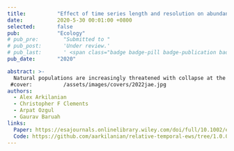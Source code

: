 ```yaml
---
title:          "Effect of time series length and resolution on abundance- and trait-based early warning signals of population declines"
date:           2020-5-30 00:01:00 +0800
selected:       false
pub:            "Ecology"
# pub_pre:        "Submitted to "
# pub_post:       'Under review.'
# pub_last:       ' <span class="badge badge-pill badge-publication badge-success">Spotlight</span>'
pub_date:       "2020"

abstract: >-
  Natural populations are increasingly threatened with collapse at the hands of anthropogenic effects. Predicting population collapse with the help of generic early warning signals (EWS) may provide a prospective tool for identifying species or populations at highest risk. However, pattern-to-process methods such as EWS have a multitude of challenges to overcome to be useful, including the low signal-to-noise ratio of ecological systems and the need for high quality time series data. The inclusion of trait dynamics with EWS has been proposed as a more robust tool to predict population collapse. ...
 #cover:          /assets/images/covers/2022jae.jpg
authors:
  - Alex Arkilanian
  - Christopher F Clements
  - Arpat Ozgul
  - Gaurav Baruah
links:
  Paper: https://esajournals.onlinelibrary.wiley.com/doi/full/10.1002/ecy.3040
  Code: https://github.com/aarkilanian/relative-temporal-ews/tree/1.0.0
---
```

